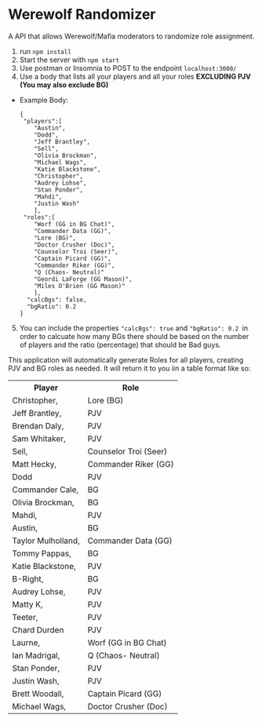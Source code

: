 # Werewolf Randomizer
A API that allows Werewolf/Mafia moderators to randomize role assignment.

1. run `npm install` 
2. Start the server with `npm start`
3. Use postman or Insomnia to POST to the endpoint ```localhost:3000/```
4. Use a body that lists all your players and all your roles **EXCLUDING PJV (You may also exclude BG)**
* Example Body: 
    ```
    {
     "players":[
        "Austin",
        "Dodd",
        "Jeff Brantley",
        "Sell",
        "Olivia Brockman",
        "Michael Wags",
        "Katie Blackstone",
        "Christopher",
        "Audrey Lohse",
        "Stan Ponder",
        "Mahdi",
        "Justin Wash"
     	],
     "roles":[
        "Worf (GG in BG Chat)",
        "Commander Data (GG)",
        "Lore (BG)",
        "Doctor Crusher (Doc)",
        "Counselor Troi (Seer)",
        "Captain Picard (GG)",
        "Commander Riker (GG)",
        "Q (Chaos- Neutral)"
        "Geordi LaForge (GG Mason)",
        "Miles O'Brien (GG Mason)"
     	],
      "calcBgs": false,
      "bgRatio": 0.2
    }
    ```
5. You can include  the properties ``"calcBgs": true`` and ```"bgRatio": 0.2 ```in order to calcuate how many BGs there should be based on the number of players and the ratio (percentage) that should be Bad guys.

This application will automatically generate Roles for all players, creating PJV and BG roles as needed. It will return it to you iin a table format like so:

<table>
	<tr>
		<th>Player</th>
		<th>Role</th>
	</tr>
	<tr>
		<td>Christopher,</td>
		<td>Lore (BG)</td>
	</tr>
	<tr>
		<td>Jeff Brantley,</td>
		<td>PJV</td>
	</tr>
	<tr>
		<td>Brendan Daly,</td>
		<td>PJV</td>
	</tr>
	<tr>
		<td>Sam Whitaker,</td>
		<td>PJV</td>
	</tr>
	<tr>
		<td>Sell,</td>
		<td>Counselor Troi (Seer)</td>
	</tr>
	<tr>
		<td>Matt Hecky,</td>
		<td>Commander Riker (GG)</td>
	</tr>
	<tr>
		<td>Dodd</td>
		<td>PJV</td>
	</tr>
	<tr>
		<td>Commander Cale,</td>
		<td>BG</td>
	</tr>
	<tr>
		<td>Olivia Brockman,</td>
		<td>BG</td>
	</tr>
	<tr>
		<td>Mahdi,</td>
		<td>PJV</td>
	</tr>
	<tr>
		<td>Austin,</td>
		<td>BG</td>
	</tr>
	<tr>
		<td>Taylor Mulholland,</td>
		<td>Commander Data (GG)</td>
	</tr>
	<tr>
		<td>Tommy Pappas,</td>
		<td>BG</td>
	</tr>
	<tr>
		<td>Katie Blackstone,</td>
		<td>PJV</td>
	</tr>
	<tr>
		<td>B-Right,</td>
		<td>BG</td>
	</tr>
	<tr>
		<td>Audrey Lohse,</td>
		<td>PJV</td>
	</tr>
	<tr>
		<td>Matty K,</td>
		<td>PJV</td>
	</tr>
	<tr>
		<td>Teeter,</td>
		<td>PJV</td>
	</tr>
	<tr>
		<td>Chard Durden</td>
		<td>PJV</td>
	</tr>
	<tr>
		<td>Laurne,</td>
		<td>Worf (GG in BG Chat)</td>
	</tr>
	<tr>
		<td>Ian Madrigal,</td>
		<td>Q (Chaos- Neutral)</td>
	</tr>
	<tr>
		<td>Stan Ponder,</td>
		<td>PJV</td>
	</tr>
	<tr>
		<td>Justin Wash,</td>
		<td>PJV</td>
	</tr>
	<tr>
		<td>Brett Woodall,</td>
		<td>Captain Picard (GG)</td>
	</tr>
	<tr>
		<td>Michael Wags,</td>
		<td>Doctor Crusher (Doc)</td>
	</tr>
</table>